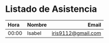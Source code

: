 # Listado de Asistencia

 Hora |  Nombre | Email
:---- | ----- | ---: | 
00:00 | Isabel | iris9112@gmail.com
